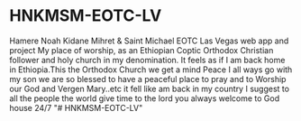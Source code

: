 # HNKMSM-EOTC-LV
Hamere Noah Kidane Mihret &amp; Saint Michael EOTC Las Vegas web app and project 
My place of worship, as an Ethiopian Coptic Orthodox Christian follower and holy church in my denomination. It feels as if I am back home in Ethiopia.This the Orthodox Church we get a mind Peace I all ways go with my son we are so blessed to have a peaceful place to pray and to Worship our God and Vergen Mary..etc it fell like am back in my country I suggest to all the people the world give time to the lord you always welcome to God house 24/7
"# HNKMSM-EOTC-LV" 
